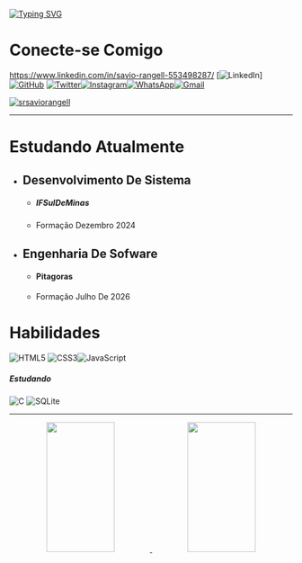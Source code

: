 
[![Typing SVG](https://readme-typing-svg.herokuapp.com/?color=auto&size=35&center=true&vCenter=true&width=1000&lines=Olá,+Meu+Nome+é+Savio+Rangel;Entre+Em+Contato:%29)](https://git.io/typing-svg)



# Conecte-se Comigo

https://www.linkedin.com/in/savio-rangell-553498287/
[![LinkedIn](https://img.shields.io/badge/LinkedIn-0077B5?style=for-the-badge&logo=linkedin&logoColor=white)] [![GitHub](https://img.shields.io/badge/GitHbt-000?style=for-the-badge&logo=github&logoColor=white)](https://github.com/srsaviorangell) [![Twitter](https://img.shields.io/badge/Twitter-000?style=for-the-badge&logo=twitter)](https://twitter.com/srsaviorangel)[![Instagram](https://img.shields.io/badge/-Instagram-%23E4405F?style=for-the-badge&logo=instagram&logoColor=white)](https://www.instagram.com/srsaviorange/)[![WhatsApp](https://img.shields.io/badge/WhatsApp-25D366?style=for-the-badge&logo=whatsapp&logoColor=white)](https://wa.me/0557499630711)[![Gmail](https://img.shields.io/badge/Gmail-333333?style=for-the-badge&logo=gmail&logoColor=red)](mailto:srbet188@gmail.com)

<a href="https://visitor-badge.laobi.icu/"><img src="https://visitor-badge.laobi.icu/badge?page_id=srsaviorangell" alt="srsaviorangell"/></a>
***

# Estudando Atualmente 


 - ## Desenvolvimento De Sistema
     * ##### IFSulDeMinas
     *  Formação Dezembro 2024
 - ## Engenharia De Sofware
     * #### Pitagoras
     *  Formação Julho De 2026

# Habilidades
  
  ![HTML5](https://img.shields.io/badge/HTML5-E34F26?style=for-the-badge&logo=html5&logoColor=white)
![CSS3](https://img.shields.io/badge/CSS3-1572B6?style=for-the-badge&logo=css3&logoColor=white)![JavaScript](https://img.shields.io/badge/JavaScript-F7DF1E?style=for-the-badge&logo=javascript&logoColor=black)


##### Estudando 
![C](https://img.shields.io/badge/C-00599C?style=for-the-badge&logo=c&logoColor=white)
![SQLite](https://img.shields.io/badge/SQLite-000?style=for-the-badge&logo=sqlite&logoColor=07405E)



***






<div id="stats"  align="center">
    <a href="https://github.com/srsaviorangell">
     <img  width="49%" height="231px" src="https://github-readme-stats.vercel.app/api?username=srsaviorangell&theme=dark&show_icons=true">
     <img  width="49%" height="231px"src="https://github-readme-stats-git-masterrstaa-rickstaa.vercel.app/api/top-langs/?username=srsaviorangell&bg_color=000&border_color=30A3DC&title_color=E94D5F&text_color=FFF">
     





  





